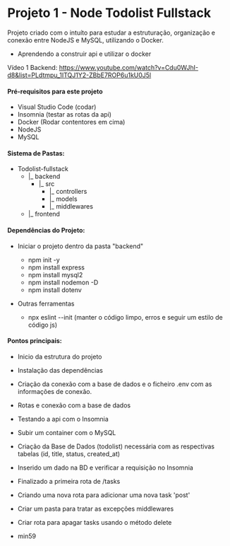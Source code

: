 # Projeto 1 - Node Todolist Fullstack

Projeto criado com o intuíto para estudar a estruturação, organização e conexão entre NodeJS e MySQL, utilizando o Docker.
- Aprendendo a construir api e utilizar o docker

Vídeo 1 Backend: https://www.youtube.com/watch?v=Cdu0WJhI-d8&list=PLdtmpu_1ITQJ1Y2-ZBbE7ROP6u1kU0J5l

#### Pré-requisitos para este projeto
- Visual Studio Code (codar)
- Insomnia (testar as rotas da api)
- Docker (Rodar contentores em cima)
- NodeJS
- MySQL

#### Sistema de Pastas:
- Todolist-fullstack
    - |_ backend
        - |_ src
            - |_ controllers
            - |_ models
            - |_ middlewares
    - |_ frontend

#### Dependências do Projeto:
- Iniciar o projeto dentro da pasta "backend"
    - npm init -y
    - npm install express
    - npm install mysql2
    - npm install nodemon -D
    - npm install dotenv

- Outras ferramentas
    - npx eslint --init (manter o código limpo, erros e seguir um estilo de código js)

#### Pontos principais:

- Inicio da estrutura do projeto
- Instalação das dependências
- Criação da conexão com a base de dados e o ficheiro .env com as informações de conexão.
- Rotas e conexão com a base de dados
- Testando a api com o Insomnia
- Subir um container com o MySQL
- Criação da Base de Dados (todolist) necessária com as respectivas tabelas (id, title, status, created_at)
- Inserido um dado na BD e verificar a requisição no Insomnia
- Finalizado a primeira rota de /tasks
- Criando uma nova rota para adicionar uma nova task 'post'
- Criar um pasta para tratar as excepções middlewares
- Criar rota para apagar tasks usando o método delete


- min59

